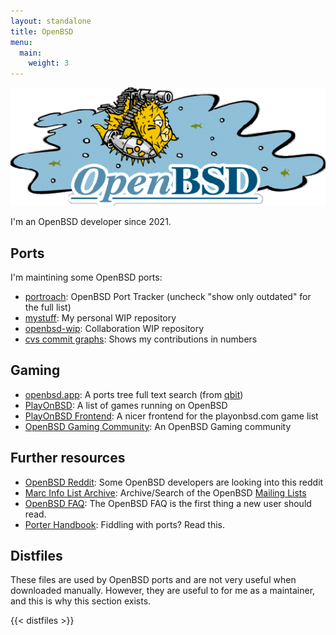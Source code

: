 ```yaml
---
layout: standalone
title: OpenBSD
menu:
  main:
    weight: 3
---
```


![OpenBSD Logo](openbsd-logo.gif)

I'm an OpenBSD developer since 2021.

## Ports

I'm maintining some OpenBSD ports:

- [portroach](https://portroach.openbsd.org/stefan%20hagen%20%3Csh+ports@codevoid.de%3E.html): OpenBSD Port Tracker (uncheck "show only outdated" for the full list)
- [mystuff](https://git.uugrn.org/sdk/mystuff): My personal WIP repository
- [openbsd-wip](https://github.com/jasperla/openbsd-wip): Collaboration WIP repository
- [cvs commit graphs](http://www.oxide.org/cvs/sdk.html): Shows my contributions in numbers

## Gaming

- [openbsd.app](https://openbsd.app): A ports tree full text search (from [qbit](https://deftly.net/))
- [PlayOnBSD](https://playonbsd.com): A list of games running on OpenBSD
- [PlayOnBSD Frontend](https://pobsd.chocolatines.org): A nicer frontend for the playonbsd.com game list
- [OpenBSD Gaming Community](https://www.reddit.com/r/openbsd_gaming): An OpenBSD Gaming community

## Further resources

- [OpenBSD Reddit](https://www.reddit.com/r/openbsd): Some OpenBSD developers are looking into this reddit
- [Marc Info List Archive](https://marc.info/?w=2&r=1&s=openbsd-&q=l): Archive/Search of the OpenBSD [Mailing Lists](https://www.openbsd.org/mail.html)
- [OpenBSD FAQ](https://www.openbsd.org/faq/index.html): The OpenBSD FAQ is the first thing a new user should read.
- [Porter Handbook](https://www.openbsd.org/faq/ports/index.html): Fiddling with ports? Read this.

## Distfiles

These files are used by OpenBSD ports and are not very useful when downloaded manually. However, they are useful to for me as a maintainer, and this is why this section exists.

{{< distfiles >}}

